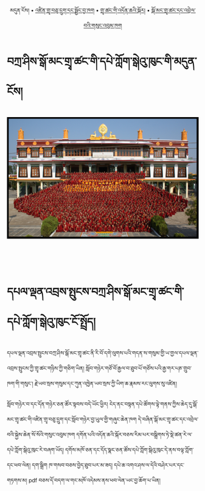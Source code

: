 
<p align="center">
  <span>མདུན་ངོས།</span> •
  <a href="https://bdrc-reader.github.io/drepung-gomang/zindra">འཛིན་གྲྭ་བཅུ་དྲུག་དང་སྦྱོང་བྱ་ཁག</a> •
  <a href="https://bdrc-reader.github.io/drepung-gomang/doncha">གྲྭ་ཚང་གི་འདོན་ཆའི་སྐོར།</a> •
  <a href="https://bdrc-reader.github.io/drepung-gomang/sungbum">སྒོ་མང་གྲྭ་ཚང་དང་འབྲེལ་བའི་གསུང་འབུམ་ཁག</a>
  </p>
  
# བཀྲ་ཤིས་སྒོ་མང་གྲྭ་ཚང་གི་དཔེ་ཀློག་སྒེའུ་ཁུང་གི་མདུན་ངོས། 

![image alt text](https://raw.githubusercontent.com/bdrc-reader/drepung-gomang/master/docs/img/go.png)

<br>
<br>
<br>

# དཔལ་ལྡན་འབྲས་སྤུངས་བཀྲ་ཤིས་སྒོ་མང་གྲྭ་ཚང་གི་དཔེ་ཀློག་སྒེའུ་ཁུང་ངོ་སྤྲོད།

དཔལ་ལྡན་འབྲས་སྤུངས་བཀྲ་ཤིས་སྒོ་མང་གྲྭ་ཚང་ནི་རི་བོ་དགེ་ལུགས་པའི་གདན་ས་གསུམ་གྱི་ཡ་གྱལ་དཔལ་ལྡན་འབྲས་སྤུངས་ཀྱི་གྲྭ་ཚང་གཉིས་ཀྱི་གཅིག་ཡིན། སློབ་གཉེར་གཙོ་བོ་རྒྱལ་བ་ཐུབ་པོ་གཙོས་པའི་རྒྱ་གར་པཎ་གྲུབ་ཁག་གི་གསུང་། རྗེ་ཡབ་སྲས་གསུམ་དང་ཀུན་འཁྱེན་ཡབ་སྲས་ཀྱི་ཡིག་ཆ་རྣམས་རང་ལུགས་སུ་འཛིན། 

སློབ་གཉེར་བ་དང་དོན་གཉེར་ཅན་ཚོར་སྟབས་བདེ་ཡོང་ཕྱིར། ངེད་ནང་བསྟན་དཔེ་ཚོགས་ལྟེ་གནས་ཀྱིས་ཆེད་དུ་སྒོ་མང་གྲྭ་ཚང་གི་འཛིན་གྲྭ་བཅུ་དྲུག་དང་སློབ་གཉེར་བྱ་ཡུལ་གྱི་གཞུང་ཆེན་ཁག དེ་བཞིན་སྒོ་མང་གྲྭ་ཚང་དང་འབྲེལ་བའི་སྐྱེས་ཆེན་སོ་སོའི་གསུང་འབུམ་ཁག དགོན་པའི་འདོན་ཆའི་སྐོར་བཅས་རིམ་པར་བསྒྲིགས་ཏེ་སྡེ་ཚན་རེ་ལ་དཔེ་ཀློག་སྒེའུ་ཁུང་རེ་བཞག་ཡོད། དགོས་མཁོ་ཅན་དང་དོད་སྣང་ཅན་ཚོས་དཔེ་ཀློག་སྒེའུ་ཁུང་དེ་ནས་བལྟ་ཀློག་དང་ཕབ་ལེན། དག་སྒྲིག ཁ་གསབ་བཅས་བྱེད་ཐུབ་པར་མ་ཟད། དཔེ་ཆ་འགའ་ཤས་ལ་དེའི་བཤེར་པར་དང་གཏགས་མ། pdf བཅས་དོ་བདག་ལ་གང་མཁོ་འདེམས་ནས་ཕབ་ལེན་ཡང་བྱ་ཆོག་པ་ཡིན།
